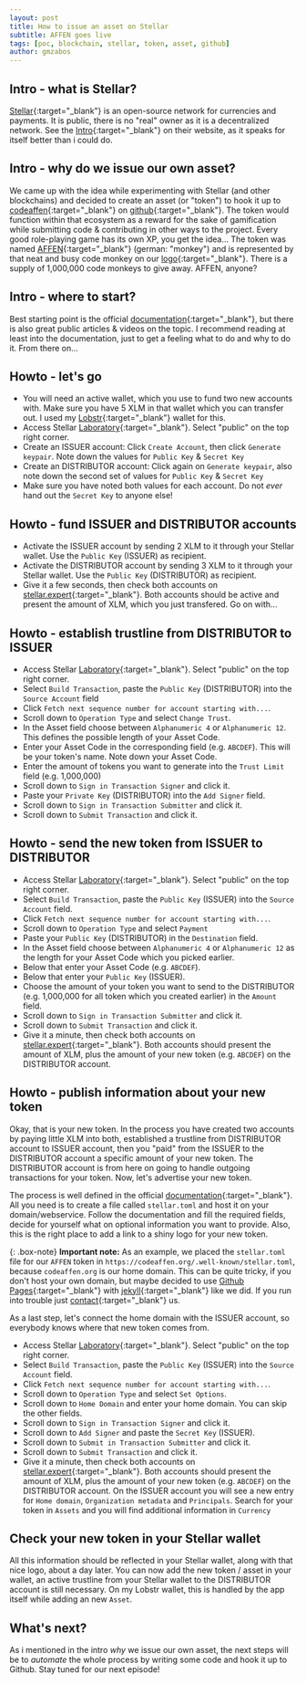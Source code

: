 ```yaml
---
layout: post
title: How to issue an asset on Stellar
subtitle: AFFEN goes live
tags: [poc, blockchain, stellar, token, asset, github]
author: gmzabos
---
```


## Intro - what is Stellar?

[Stellar](http://stellar.org/){:target="_blank"} is an open-source network for currencies and payments. It is public, there is no "real" owner as it is a decentralized network. See the [Intro](https://stellar.org/learn/intro-to-stellar){:target="_blank"} on their website, as it speaks for itself better than i could do.

## Intro - why do we issue our own asset?

We came up with the idea while experimenting with Stellar (and other blockchains) and decided to create an asset (or "token") to hook it up to [codeaffen](https://github.com/codeaffen){:target="_blank"} on [github](https://github.com/){:target="_blank"}. The token would function within that ecosystem as a reward for the sake of gamification while submitting code & contributing in other ways to the project. Every good role-playing game has its own XP, you get the idea...
The token was named [AFFEN](https://stellar.expert/explorer/public/asset/AFFEN-GDIZF5MAUDQ6TLIK3PNZ2ESOJAZDNZWIB675S4SQ5RWUTZP3B3ONUPMX){:target="_blank"} (german: "monkey") and is represented by that neat and busy code monkey on our [logo](https://codeaffen.org/assets/img/Codeaffen_only_C_wo_bg.png){:target="_blank"}. There is a supply of 1,000,000 code monkeys to give away. AFFEN, anyone?

## Intro - where to start?

Best starting point is the official [documentation](https://developers.stellar.org/docs/issuing-assets/){:target="_blank"}, but there is also great public articles & videos on the topic. I recommend reading at least into the documentation, just to get a feeling what to do and why to do it. From there on...

## Howto - let's go

- You will need an active wallet, which you use to fund two new accounts with. Make sure you have 5 XLM in that wallet which you can transfer out. I used my [Lobstr](https://lobstr.co/){:target="_blank"} wallet for this.
- Access Stellar [Laboratory](https://laboratory.stellar.org/){:target="_blank"}. Select "public" on the top right corner.
- Create an ISSUER account: Click `Create Account`, then click `Generate keypair`. Note down the values for `Public Key` & `Secret Key`
- Create an DISTRIBUTOR account: Click again on `Generate keypair`, also note down the second set of values for `Public Key` & `Secret Key`
- Make sure you have noted both values for each account. Do not *ever* hand out the `Secret Key` to anyone else!

## Howto - fund ISSUER and DISTRIBUTOR accounts

- Activate the ISSUER account by sending 2 XLM to it through your Stellar wallet. Use the `Public Key` (ISSUER) as recipient.
- Activate the DISTRIBUTOR account by sending 3 XLM to it through your Stellar wallet. Use the `Public Key` (DISTRIBUTOR) as recipient.
- Give it a few seconds, then check both accounts on [stellar.expert](https://stellar.expert/explorer/public){:target="_blank"}. Both accounts should be active and present the amount of XLM, which you just transfered. Go on with...

## Howto - establish trustline from DISTRIBUTOR to ISSUER

- Access Stellar [Laboratory](https://laboratory.stellar.org/){:target="_blank"}. Select "public" on the top right corner.
- Select `Build Transaction`, paste the `Public Key` (DISTRIBUTOR) into the `Source Account` field
- Click `Fetch next sequence number for account starting with...`.
- Scroll down to `Operation Type` and select `Change Trust`.
- In the Asset field choose between `Alphanumeric 4` or `Alphanumeric 12`. This defines the possible length of your Asset Code.
- Enter your Asset Code in the corresponding field (e.g. `ABCDEF`). This will be your token's name. Note down your Asset Code.
- Enter the amount of tokens you want to generate into the `Trust Limit` field (e.g. 1,000,000)
- Scroll down to `Sign in Transaction Signer` and click it.
- Paste your `Private Key` (DISTRIBUTOR) into the `Add Signer` field.
- Scroll down to `Sign in Transaction Submitter` and click it.
- Scroll down to `Submit Transaction` and click it.

## Howto - send the new token from ISSUER to DISTRIBUTOR

- Access Stellar [Laboratory](https://laboratory.stellar.org/){:target="_blank"}. Select "public" on the top right corner.
- Select `Build Transaction`, paste the `Public Key` (ISSUER) into the `Source Account` field.
- Click `Fetch next sequence number for account starting with...`.
- Scroll down to `Operation Type` and select `Payment`
- Paste your `Public Key` (DISTRIBUTOR) in the `Destination` field.
- In the Asset field choose between `Alphanumeric 4` or `Alphanumeric 12` as the length for your Asset Code which you picked earlier.
- Below that enter your Asset Code (e.g. `ABCDEF`).
- Below that enter your `Public Key` (ISSUER).
- Choose the amount of your token you want to send to the DISTRIBUTOR (e.g. 1,000,000 for all token which you created earlier) in the `Amount` field.
- Scroll down to `Sign in Transaction Submitter` and click it.
- Scroll down to `Submit Transaction` and click it.
- Give it a minute, then check both accounts on [stellar.expert](https://stellar.expert/explorer/public){:target="_blank"}. Both accounts should present the amount of XLM, plus the amount of your new token (e.g. `ABCDEF`) on the DISTRIBUTOR account.

## Howto - publish information about your new token

Okay, that is your new token. In the process you have created two accounts by paying little XLM into both, established a trustline from DISTRIBUTOR account to ISSUER account, then you "paid" from the ISSUER to the DISTRIBUTOR account a specific amount of your new token. The DISTRIBUTOR account is from here on going to handle outgoing transactions for your token. Now, let's advertise your new token.

The process is well defined in the official [documentation](https://developers.stellar.org/docs/issuing-assets/publishing-asset-info/){:target="_blank"}. All you need is to create a file called `stellar.toml` and host it on your domain/webservice. Follow the documentation and fill the required fields, decide for yourself what on optional information you want to provide. Also, this is the right place to add a link to a shiny logo for your new token.

{: .box-note}
**Important note:** As an example, we placed the `stellar.toml` file for our `AFFEN` token in `https://codeaffen.org/.well-known/stellar.toml`, because `codeaffen.org` is our home domain. This can be quite tricky, if you don't host your own domain, but maybe decided to use [Github Pages](https://pages.github.com/){:target="_blank"} with [jekyll](https://jekyllrb.com/){:target="_blank"} like we did. If you run into trouble just [contact](https://codeaffen.org/contact/){:target="_blank"} us.

As a last step, let's connect the home domain with the ISSUER account, so everybody knows where that new token comes from.

- Access Stellar [Laboratory](https://laboratory.stellar.org/){:target="_blank"}. Select "public" on the top right corner.
- Select `Build Transaction`, paste the `Public Key` (ISSUER) into the `Source Account` field.
- Click `Fetch next sequence number for account starting with...`.
- Scroll down to `Operation Type` and select `Set Options`.
- Scroll down to `Home Domain` and enter your home domain. You can skip the other fields.
- Scroll down to `Sign in Transaction Signer` and click it.
- Scroll down to `Add Signer` and paste the `Secret Key` (ISSUER).
- Scroll down to `Submit in Transaction Submitter` and click it.
- Scroll down to `Submit Transaction` and click it.
- Give it a minute, then check both accounts on [stellar.expert](https://stellar.expert/explorer/public){:target="_blank"}. Both accounts should present the amount of XLM, plus the amount of your new token (e.g. `ABCDEF`) on the DISTRIBUTOR account. On the ISSUER account you will see a new entry for `Home domain`, `Organization metadata` and `Principals`. Search for your token in `Assets` and you will find additional information in `Currency`

## Check your new token in your Stellar wallet

All this information should be reflected in your Stellar wallet, along with that nice logo, about a day later. You can now add the new token / asset in your wallet, an active trustline from your Stellar wallet to the DISTRIBUTOR account is still necessary. On my Lobstr wallet, this is handled by the app itself while adding an new `Asset`.

## What's next?

As i mentioned in the intro *why* we issue our own asset, the next steps will be to *automate* the whole process by writing some code and hook it up to Github. Stay tuned for our next episode!
